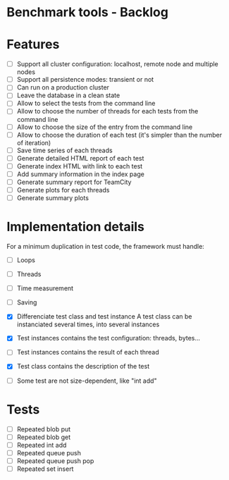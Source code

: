 Benchmark tools - Backlog
=========================

# Features

- [ ] Support all cluster configuration: localhost, remote node and multiple nodes
- [ ] Support all persistence modes: transient or not
- [ ] Can run on a production cluster
- [ ] Leave the database in a clean state 
- [ ] Allow to select the tests from the command line
- [ ] Allow to choose the number of threads for each tests from the command line
- [ ] Allow to choose the size of the entry from the command line
- [ ] Allow to choose the duration of each test (it's simpler than the number of iteration)
- [ ] Save time series of each threads
- [ ] Generate detailed HTML report of each test
- [ ] Generate index HTML with link to each test
- [ ] Add summary information in the index page
- [ ] Generate summary report for TeamCity
- [ ] Generate plots for each threads
- [ ] Generate summary plots

# Implementation details

For a minimum duplication in test code, the framework must handle:

- [ ] Loops
- [ ] Threads
- [ ] Time measurement
- [ ] Saving

- [X] Differenciate test class and test instance
  A test class can be instanciated several times, into several instances
- [X] Test instances contains the test configuration: threads, bytes...
- [ ] Test instances contains the result of each thread
- [X] Test class contains the description of the test
- [ ] Some test are not size-dependent, like "int add"

# Tests

- [ ] Repeated blob put
- [ ] Repeated blob get
- [ ] Repeated int add
- [ ] Repeated queue push
- [ ] Repeated queue push pop
- [ ] Repeated set insert
